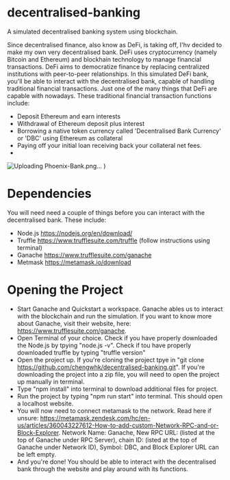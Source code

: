 # decentralised-banking
A simulated decentralised banking system using blockchain. 

Since decentralised finance, also know as DeFi, is taking off, I'hv decided to make my own very decentralised bank. DeFi uses cryptocurrency (namely Bitcoin and Ethereum) and blockhain technology to manage financial transactions. DeFi aims to democratize finance by replacing centralized institutions with peer-to-peer relationships. In this simulated DeFi bank, you'll be able to interact with the decentralised bank, capable of handling traditional financial transactions. Just one of the many things that DeFi are capable with nowadays. 
These traditional financial transaction functions include:
- Deposit Ethereum and earn interests
- Withdrawal of Ethereum deposit plus interest
- Borrowing a native token currency called 'Decentralised Bank Currency' or 'DBC' using Ethereum as collateral
- Paying off your initial loan receiving back your collateral net fees.
- 
![Uploading Phoenix-Bank.png…](Phoenix-Bank.png)
)

# Dependencies

You will need need a couple of things before you can interact with the decentralised bank. These include:
- Node.js https://nodejs.org/en/download/
- Truffle https://www.trufflesuite.com/truffle (follow instructions using terminal)
- Ganache https://www.trufflesuite.com/ganache
- Metmask https://metamask.io/download

# Opening the Project

- Start Ganache and Quickstart a workspace. Ganache ables us to interact with the blockchain and run the simulation. If you want to know more about Ganache, visit their website, here: https://www.trufflesuite.com/ganache.
- Open Terminal of your choice. Check if you have properly downloaded the Node.js by tpying "node.js -v". Check if tou have properly downloaded truffle by typing "truffle version"
- Open the project up. If you're cloning the project tpye in "git clone https://github.com/chengwhk/decentralised-banking.git". If you're downloading the project into a zip file, you will need to open the project up manually in terminal.
- Type "npm install" into terminal to download additional files for project. 
- Run the project by typing "npm run start" into terminal. This should open a localhost website.
- You will now need to connect metamask to the network. Read here if unsure: https://metamask.zendesk.com/hc/en-us/articles/360043227612-How-to-add-custom-Network-RPC-and-or-Block-Explorer. Network Name: Ganache, New RPC URL: (listed at the top of Ganache under RPC Server), chain ID: (isted at the top of Ganache under Network ID), Symbol: DBC, and Block Explorer URL can be left empty.
- And you're done! You should be able to interact with the decentralised bank through the website and play around with its functions.

